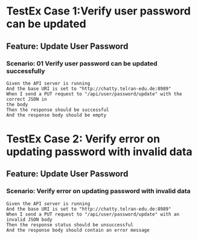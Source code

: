# TestEx Case 1:Verify user password can be updated

## Feature: Update User Password

### Scenario: 01 Verify user password can be updated successfully


```gherkin
Given the API server is running
And the base URI is set to "http://chatty.telran-edu.de:8989"
When I send a PUT request to "/api/user/password/update" with the correct JSON in
the body
Then the response should be successful
And the response body should be empty
```


# TestEx Case 2: Verify error on updating password with invalid data

## Feature: Update User Password

### Scenario: Verify error on updating password with invalid data
```gherkin
Given the API server is running
And the base URI is set to "http://chatty.telran-edu.de:8989"
When I send a PUT request to "/api/user/password/update" with an invalid JSON body
Then the response status should be unsuccessful
And the response body should contain an error message
```


